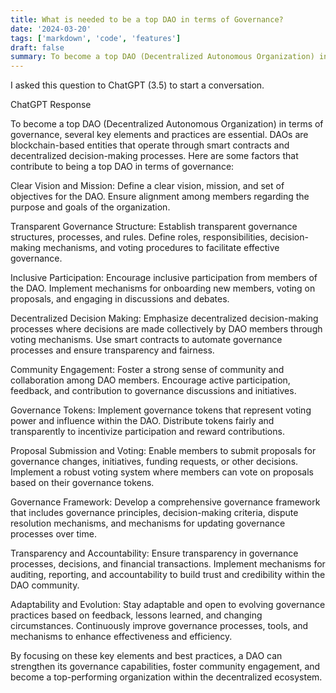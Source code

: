 ```yaml
---
title: What is needed to be a top DAO in terms of Governance?
date: '2024-03-20'
tags: ['markdown', 'code', 'features']
draft: false
summary: To become a top DAO (Decentralized Autonomous Organization) in terms of governance, several key elements and practices are essential
---
```

I asked this question to ChatGPT (3.5) to start a conversation.

ChatGPT Response

To become a top DAO (Decentralized Autonomous Organization) in terms of governance, several key elements and practices are essential. DAOs are blockchain-based entities that operate through smart contracts and decentralized decision-making processes. Here are some factors that contribute to being a top DAO in terms of governance:

Clear Vision and Mission: Define a clear vision, mission, and set of objectives for the DAO. Ensure alignment among members regarding the purpose and goals of the organization.

Transparent Governance Structure: Establish transparent governance structures, processes, and rules. Define roles, responsibilities, decision-making mechanisms, and voting procedures to facilitate effective governance.

Inclusive Participation: Encourage inclusive participation from members of the DAO. Implement mechanisms for onboarding new members, voting on proposals, and engaging in discussions and debates.

Decentralized Decision Making: Emphasize decentralized decision-making processes where decisions are made collectively by DAO members through voting mechanisms. Use smart contracts to automate governance processes and ensure transparency and fairness.

Community Engagement: Foster a strong sense of community and collaboration among DAO members. Encourage active participation, feedback, and contribution to governance discussions and initiatives.

Governance Tokens: Implement governance tokens that represent voting power and influence within the DAO. Distribute tokens fairly and transparently to incentivize participation and reward contributions.

Proposal Submission and Voting: Enable members to submit proposals for governance changes, initiatives, funding requests, or other decisions. Implement a robust voting system where members can vote on proposals based on their governance tokens.

Governance Framework: Develop a comprehensive governance framework that includes governance principles, decision-making criteria, dispute resolution mechanisms, and mechanisms for updating governance processes over time.

Transparency and Accountability: Ensure transparency in governance processes, decisions, and financial transactions. Implement mechanisms for auditing, reporting, and accountability to build trust and credibility within the DAO community.

Adaptability and Evolution: Stay adaptable and open to evolving governance practices based on feedback, lessons learned, and changing circumstances. Continuously improve governance processes, tools, and mechanisms to enhance effectiveness and efficiency.

By focusing on these key elements and best practices, a DAO can strengthen its governance capabilities, foster community engagement, and become a top-performing organization within the decentralized ecosystem.